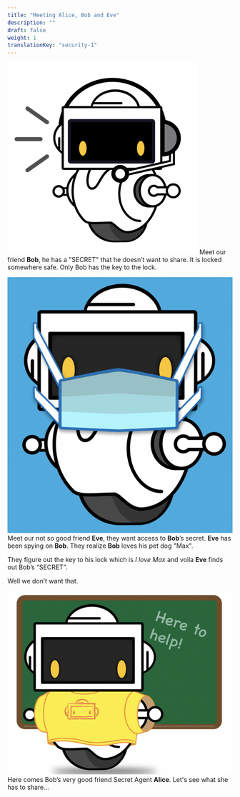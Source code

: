 ```yaml
---
title: "Meeting Alice, Bob and Eve"
description: ""
draft: false
weight: 1
translationKey: "security-1"
---
```


![Cannot load image](Bob.png?classes=border,shadow,s=200)
Meet our friend **Bob**, he has a "SECRET" that he doesn’t want to share. It is 
locked somewhere safe. Only Bob has the key to the lock. 

![Cannot load image](Eve.png?classes=border,shadow,s=200)
Meet our not so good friend **Eve**, they want access to **Bob**’s secret.
**Eve** has been spying on **Bob**. They realize **Bob** loves his pet dog "Max".

They figure out the key to his lock which is *I love Max* and voila **Eve** 
finds out Bob’s “SECRET”.

Well we don’t want that.

![Cannot load image](Alice.png?classes=border,shadow)
Here comes Bob’s very good friend Secret Agent **Alice**. Let's see what she has to share...



